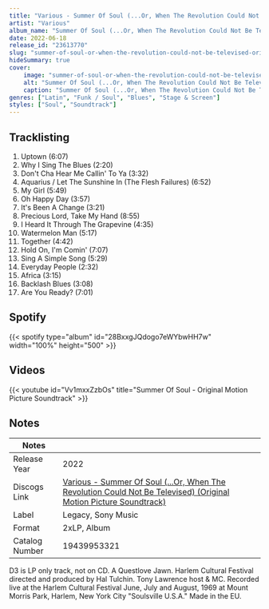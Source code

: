 ```yaml
---
title: "Various - Summer Of Soul (...Or, When The Revolution Could Not Be Televised) (Original Motion Picture Soundtrack)"
artist: "Various"
album_name: "Summer Of Soul (...Or, When The Revolution Could Not Be Televised) (Original Motion Picture Soundtrack)"
date: 2022-06-18
release_id: "23613770"
slug: "summer-of-soul-or-when-the-revolution-could-not-be-televised-original-motion-picture-soundtrack-23613770"
hideSummary: true
cover:
    image: "summer-of-soul-or-when-the-revolution-could-not-be-televised-original-motion-picture-soundtrack-23613770.jpg"
    alt: "Summer Of Soul (...Or, When The Revolution Could Not Be Televised) (Original Motion Picture Soundtrack) by Various"
    caption: "Summer Of Soul (...Or, When The Revolution Could Not Be Televised) (Original Motion Picture Soundtrack) by Various"
genres: ["Latin", "Funk / Soul", "Blues", "Stage & Screen"]
styles: ["Soul", "Soundtrack"]
---
```

## Tracklisting
1. Uptown (6:07)
2. Why I Sing The Blues (2:20)
3. Don't Cha Hear Me Callin' To Ya (3:32)
4. Aquarius / Let The Sunshine In (The Flesh Failures) (6:52)
5. My Girl (5:49)
6. Oh Happy Day (3:57)
7. It's Been A Change (3:21)
8. Precious Lord, Take My Hand (8:55)
9. I Heard It Through The Grapevine (4:35)
10. Watermelon Man (5:17)
11. Together (4:42)
12. Hold On, I'm Comin' (7:07)
13. Sing A Simple Song (5:29)
14. Everyday People (2:32)
15. Africa (3:15)
16. Backlash Blues (3:08)
17. Are You Ready? (7:01)
## Spotify
{{< spotify type="album" id="28BxxgJQdogo7eWYbwHH7w" width="100%" height="500" >}}

## Videos
{{< youtube id="Vv1mxxZzbOs" title="Summer Of Soul -  Original Motion Picture Soundtrack" >}}

## Notes
| Notes          |             |
| ---------------| ----------- |
| Release Year   | 2022 |
| Discogs Link   | [Various - Summer Of Soul (...Or, When The Revolution Could Not Be Televised) (Original Motion Picture Soundtrack)](https://www.discogs.com/release/23613770-Various-Summer-Of-Soul-Or-When-The-Revolution-Could-Not-Be-Televised-Original-Motion-Picture-Soundtr) |
| Label          | Legacy, Sony Music |
| Format         | 2xLP, Album |
| Catalog Number | 19439953321 |

D3 is LP only track, not on CD. A Questlove Jawn.  Harlem Cultural Festival directed and produced by Hal Tulchin. Tony Lawrence host & MC. Recorded live at the Harlem Cultural Festival June, July and August, 1969 at Mount Morris Park, Harlem, New York City "Soulsville U.S.A."  Made in the EU.
